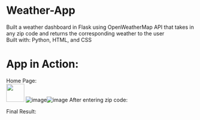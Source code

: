 # Weather-App
Built a weather dashboard in Flask using OpenWeatherMap API that takes in any zip code and returns the corresponding weather to the user <br>
Built with: Python, HTML, and CSS

# App in Action:
Home Page: <br>
<img src="https://user-images.githubusercontent.com/55611197/109893371-8a59b300-7c59-11eb-8c98-265e4534a7b5.png" width="48">
![image](https://user-images.githubusercontent.com/55611197/109893502-c55be680-7c59-11eb-8cc8-67c09acd17cc.png)![image](https://user-images.githubusercontent.com/55611197/109893558-d7d62000-7c59-11eb-8487-725f8da11d4b.png)
After entering zip code: <br>

Final Result:

